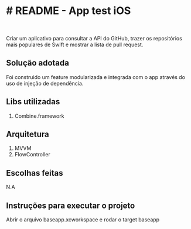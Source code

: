 # # README - App test iOS
 
<br>
<p>
 Criar um aplicativo para consultar a API do GitHub, trazer os repositórios mais populares de Swift e mostrar a lista de pull request. 
</p>

## Solução adotada

<p>
Foi construido um feature modularizada e integrada com o app através do uso de injeção de dependência. 
</p>

## Libs utilizadas

<ol>
	<li>Combine.framework</li>
</ol>

## Arquitetura

<ol>
	<li>MVVM</li>
 <li>FlowController</li>
</ol>

## Escolhas feitas

<p>
N.A 
</p>

## Instruções para executar o projeto

Abrir o arquivo baseapp.xcworkspace e rodar o target baseapp 
